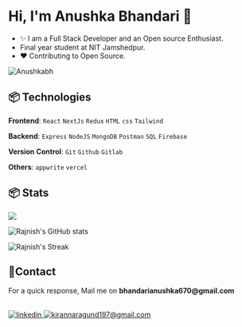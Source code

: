 

<!--Header Name-->
# Hi, I'm Anushka Bhandari 👋

<!--Start Intro-->               
- ✨ I am a Full Stack Developer and an Open source Enthusiast.
- Final year student at NIT Jamshedpur.
- ❤ Contributing to Open Source.

<!--End Intro-->

<p align="left"> <img src="https://komarev.com/ghpvc/?username=Anushkabh&label=Profile%20views&color=0e75b6&style=flat" alt="Anushkabh" /> </p>




<!--Languages and Tools Section-->       
<h2 align="left">📦 Technologies</h2> 
<p align="left">
<!-- <img width="500px"  src="https://skillicons.dev/icons?i=js,react,redux,tailwind,nodejs,express,mongo,mysql,html,css,appwrite,git,vscode,postman&perline=10"  /> -->
  
**Frontend**:
```React```
```NextJs```
```Redux```
```HTML```
```css```
```Tailwind```

**Backend**:
```Express```
```NodeJS```
```MongoDB```
```Postman```
```SQL```
```Firebase```

**Version Control**:
```Git```
```Github```
```Gitlab```

**Others**:
```appwrite```
```vercel```
</p>

<!--Github stats Table--> 
<h2 align="left">📦 Stats</h2> 

![](https://github-readme-stats.vercel.app/api/top-langs/?username=Anushkabh&theme=dark&hide_border=false&include_all_commits=true&count_private=true&layout=compact)

![Rajnish's GitHub stats](https://github-readme-stats.vercel.app/api?username=Anushkabh&theme=dark&hide_border=false)

![Rajnish's Streak](https://github-readme-streak-stats.herokuapp.com/?user=Anushkabh&theme=dark&hide_border=true)

<!--Contact Section--> 

<h2 align="left">🤝Contact</h2>
<p>For a quick response, Mail me on <strong>bhandarianushka670@gmail.com</strong></p>
<br />

  
 <a href="https://www.linkedin.com/in/anushka-bhandari-163278224" target="_blank">
<img src=https://img.shields.io/badge/linkedin-%231E77B5.svg?&style=for-the-badge&logo=linkedin&logoColor=white alt=linkedin style="margin-bottom: 5px;" />
</a>
  
<a href="mailto:bhandarianushka670@gmail.com" target="_blank">
<img src="https://img.shields.io/badge/Gmail-D14836?style=for-the-badge&logo=gmail&logoColor=white" alt=kirannaragund197@gmail.com mail style="margin-bottom: 5px;" />
</a>


</div>
